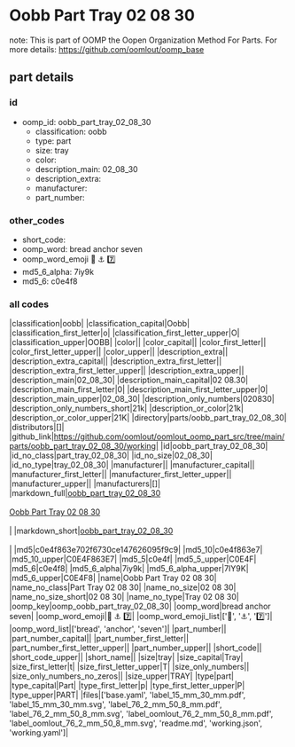 # Oobb Part Tray 02 08 30  

note: This is part of OOMP the Oopen Organization Method For Parts. For more details: https://github.com/oomlout/oomp_base

##  part details





### id
* oomp_id: oobb_part_tray_02_08_30
  * classification: oobb
  * type: part
  * size: tray
  * color: 
  * description_main: 02_08_30
  * description_extra: 
  * manufacturer: 
  * part_number: 

### other_codes
* short_code: 
* oomp_word: bread anchor seven
* oomp_word_emoji :bread: :anchor: :seven:
* md5_6_alpha: 7iy9k
* md5_6: c0e4f8

### all codes 
|classification|oobb|
|classification_capital|Oobb|
|classification_first_letter|o|
|classification_first_letter_upper|O|
|classification_upper|OOBB|
|color||
|color_capital||
|color_first_letter||
|color_first_letter_upper||
|color_upper||
|description_extra||
|description_extra_capital||
|description_extra_first_letter||
|description_extra_first_letter_upper||
|description_extra_upper||
|description_main|02_08_30|
|description_main_capital|02 08.30|
|description_main_first_letter|0|
|description_main_first_letter_upper|0|
|description_main_upper|02_08_30|
|description_only_numbers|020830|
|description_only_numbers_short|21k|
|description_or_color|21k|
|description_or_color_upper|21K|
|directory|parts/oobb_part_tray_02_08_30|
|distributors|[]|
|github_link|https://github.com/oomlout/oomlout_oomp_part_src/tree/main/parts/oobb_part_tray_02_08_30/working|
|id|oobb_part_tray_02_08_30|
|id_no_class|part_tray_02_08_30|
|id_no_size|02_08_30|
|id_no_type|tray_02_08_30|
|manufacturer||
|manufacturer_capital||
|manufacturer_first_letter||
|manufacturer_first_letter_upper||
|manufacturer_upper||
|manufacturers|[]|
|markdown_full|[oobb_part_tray_02_08_30](https://github.com/oomlout/oomlout_oomp_part_src/tree/main/parts/oobb_part_tray_02_08_30/working)<br>[](https://github.com/oomlout/oomlout_oomp_part_src/tree/main/parts/oobb_part_tray_02_08_30/working)<br>[Oobb Part Tray 02 08 30](https://github.com/oomlout/oomlout_oomp_part_src/tree/main/parts/oobb_part_tray_02_08_30/working)<br><br>|
|markdown_short|[oobb_part_tray_02_08_30](https://github.com/oomlout/oomlout_oomp_part_src/tree/main/parts/oobb_part_tray_02_08_30/working)<br><br>|
|md5|c0e4f863e702f6730ce147626095f9c9|
|md5_10|c0e4f863e7|
|md5_10_upper|C0E4F863E7|
|md5_5|c0e4f|
|md5_5_upper|C0E4F|
|md5_6|c0e4f8|
|md5_6_alpha|7iy9k|
|md5_6_alpha_upper|7IY9K|
|md5_6_upper|C0E4F8|
|name|Oobb Part Tray 02 08 30|
|name_no_class|Part Tray 02 08 30|
|name_no_size|02 08 30|
|name_no_size_short|02 08 30|
|name_no_type|Tray 02 08 30|
|oomp_key|oomp_oobb_part_tray_02_08_30|
|oomp_word|bread anchor seven|
|oomp_word_emoji|:bread: :anchor: :seven:|
|oomp_word_emoji_list|[':bread:', ':anchor:', ':seven:']|
|oomp_word_list|['bread', 'anchor', 'seven']|
|part_number||
|part_number_capital||
|part_number_first_letter||
|part_number_first_letter_upper||
|part_number_upper||
|short_code||
|short_code_upper||
|short_name||
|size|tray|
|size_capital|Tray|
|size_first_letter|t|
|size_first_letter_upper|T|
|size_only_numbers||
|size_only_numbers_no_zeros||
|size_upper|TRAY|
|type|part|
|type_capital|Part|
|type_first_letter|p|
|type_first_letter_upper|P|
|type_upper|PART|
|files|['base.yaml', 'label_15_mm_30_mm.pdf', 'label_15_mm_30_mm.svg', 'label_76_2_mm_50_8_mm.pdf', 'label_76_2_mm_50_8_mm.svg', 'label_oomlout_76_2_mm_50_8_mm.pdf', 'label_oomlout_76_2_mm_50_8_mm.svg', 'readme.md', 'working.json', 'working.yaml']|
